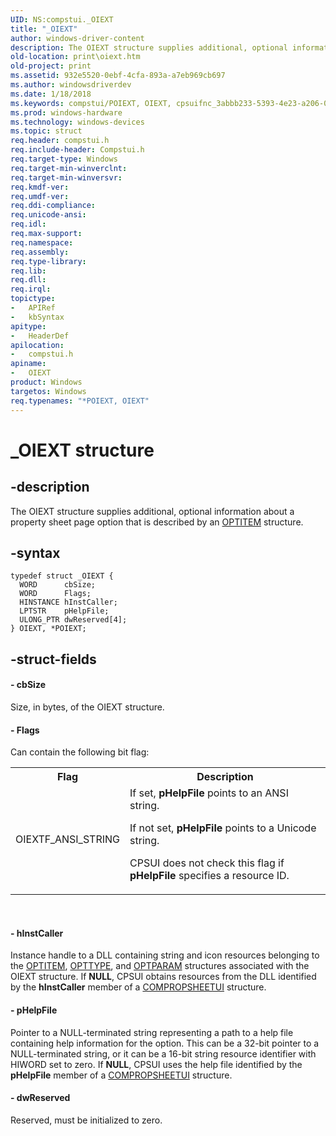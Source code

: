 ```yaml
---
UID: NS:compstui._OIEXT
title: "_OIEXT"
author: windows-driver-content
description: The OIEXT structure supplies additional, optional information about a property sheet page option that is described by an OPTITEM structure.
old-location: print\oiext.htm
old-project: print
ms.assetid: 932e5520-0ebf-4cfa-893a-a7eb969cb697
ms.author: windowsdriverdev
ms.date: 1/18/2018
ms.keywords: compstui/POIEXT, OIEXT, cpsuifnc_3abbb233-5393-4e23-a206-0474cfd6d7f1.xml, print.oiext, POIEXT structure pointer [Print Devices], _OIEXT, *POIEXT, OIEXT structure [Print Devices], POIEXT, compstui/OIEXT
ms.prod: windows-hardware
ms.technology: windows-devices
ms.topic: struct
req.header: compstui.h
req.include-header: Compstui.h
req.target-type: Windows
req.target-min-winverclnt: 
req.target-min-winversvr: 
req.kmdf-ver: 
req.umdf-ver: 
req.ddi-compliance: 
req.unicode-ansi: 
req.idl: 
req.max-support: 
req.namespace: 
req.assembly: 
req.type-library: 
req.lib: 
req.dll: 
req.irql: 
topictype:
-	APIRef
-	kbSyntax
apitype:
-	HeaderDef
apilocation:
-	compstui.h
apiname:
-	OIEXT
product: Windows
targetos: Windows
req.typenames: "*POIEXT, OIEXT"
---
```


# _OIEXT structure


## -description


The OIEXT structure supplies additional, optional information about a property sheet page option that is described by an <a href="..\compstui\ns-compstui-_optitem.md">OPTITEM</a> structure.


## -syntax


````
typedef struct _OIEXT {
  WORD      cbSize;
  WORD      Flags;
  HINSTANCE hInstCaller;
  LPTSTR    pHelpFile;
  ULONG_PTR dwReserved[4];
} OIEXT, *POIEXT;
````


## -struct-fields




#### - cbSize

Size, in bytes, of the OIEXT structure.


#### - Flags

Can contain the following bit flag:
<table>
<tr>
<th>Flag</th>
<th>Description</th>
</tr>
<tr>
<td>
OIEXTF_ANSI_STRING

</td>
<td>
If set, <b>pHelpFile</b> points to an ANSI string.

If not set, <b>pHelpFile</b> points to a Unicode string.

CPSUI does not check this flag if <b>pHelpFile</b> specifies a resource ID.

</td>
</tr>
</table> 


#### - hInstCaller

Instance handle to a DLL containing string and icon resources belonging to the <a href="..\compstui\ns-compstui-_optitem.md">OPTITEM</a>, <a href="..\compstui\ns-compstui-_opttype.md">OPTTYPE</a>, and <a href="..\compstui\ns-compstui-_optparam.md">OPTPARAM</a> structures associated with the OIEXT structure. If <b>NULL</b>, CPSUI obtains resources from the DLL identified by the <b>hInstCaller</b> member of a <a href="..\compstui\ns-compstui-_compropsheetui.md">COMPROPSHEETUI</a> structure.


#### - pHelpFile

Pointer to a NULL-terminated string representing a path to a help file containing help information for the option. This can be a 32-bit pointer to a NULL-terminated string, or it can be a 16-bit string resource identifier with HIWORD set to zero. If <b>NULL</b>, CPSUI uses the help file identified by the <b>pHelpFile</b> member of a <a href="..\compstui\ns-compstui-_compropsheetui.md">COMPROPSHEETUI</a> structure.


#### - dwReserved

Reserved, must be initialized to zero.


